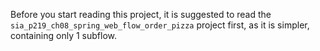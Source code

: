 Before you start reading this project, it is suggested to read the `sia_p219_ch08_spring_web_flow_order_pizza` project first, as it is simpler, containing only 1 subflow.